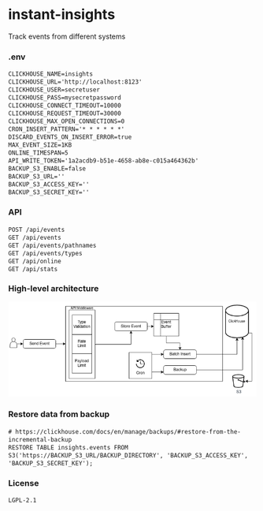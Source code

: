# instant-insights
Track events from different systems

### .env

```shell
CLICKHOUSE_NAME=insights
CLICKHOUSE_URL='http://localhost:8123'
CLICKHOUSE_USER=secretuser
CLICKHOUSE_PASS=mysecretpassword
CLICKHOUSE_CONNECT_TIMEOUT=10000
CLICKHOUSE_REQUEST_TIMEOUT=30000
CLICKHOUSE_MAX_OPEN_CONNECTIONS=0
CRON_INSERT_PATTERN='* * * * * *'
DISCARD_EVENTS_ON_INSERT_ERROR=true
MAX_EVENT_SIZE=1KB
ONLINE_TIMESPAN=5
API_WRITE_TOKEN='1a2acdb9-b51e-4658-ab8e-c015a464362b'
BACKUP_S3_ENABLE=false
BACKUP_S3_URL=''
BACKUP_S3_ACCESS_KEY=''
BACKUP_S3_SECRET_KEY=''
```

### API

```shell
POST /api/events
GET /api/events
GET /api/events/pathnames
GET /api/events/types
GET /api/online
GET /api/stats
```

### High-level architecture
![./img/diagram.png](./img/diagram.png)

### Restore data from backup
```shell
# https://clickhouse.com/docs/en/manage/backups/#restore-from-the-incremental-backup
RESTORE TABLE insights.events FROM S3('https://BACKUP_S3_URL/BACKUP_DIRECTORY', 'BACKUP_S3_ACCESS_KEY', 'BACKUP_S3_SECRET_KEY');
```

### License
```shell
LGPL-2.1
```
